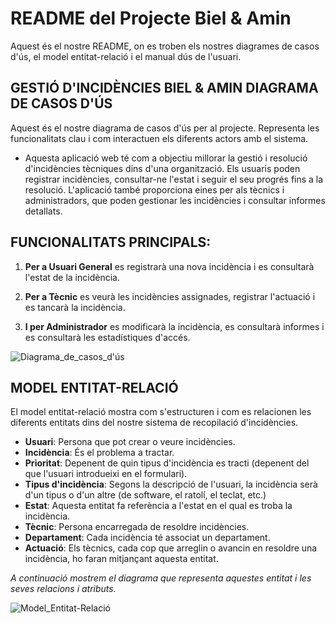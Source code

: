 # README del Projecte Biel & Amin

Aquest és el nostre README, on es troben els nostres diagrames de casos d'ús, el model entitat-relació i el manual dús de l'usuari.
  

## GESTIÓ D'INCIDÈNCIES BIEL & AMIN DIAGRAMA DE CASOS D'ÚS
Aquest és el nostre diagrama de casos d'ús per al projecte. Representa les funcionalitats clau i com interactuen els diferents actors amb el sistema.
- Aquesta aplicació web té com a objectiu millorar la gestió i resolució d'incidències tècniques dins d'una organització. Els usuaris poden registrar incidències, consultar-ne l'estat i seguir el seu progrés fins a la resolució. L'aplicació també proporciona eines per als tècnics i administradors, que poden gestionar les incidències i consultar informes detallats.


## FUNCIONALITATS PRINCIPALS:

1. **Per a Usuari General** es registrarà una nova incidència i es consultarà l'estat de la incidència.

2. **Per a Tècnic** es veurà les incidències assignades, registrar l'actuació i es tancarà la incidència.

3. **I per Administrador** es modificarà la incidència, es consultarà informes i es consultarà les estadístiques d'accés.


![Diagrama_de_casos_d'ús](https://github.com/user-attachments/assets/d9dacb84-2089-4146-9a72-e1f41edaa467)

## MODEL ENTITAT-RELACIÓ

El model entitat-relació mostra com s'estructuren i com es relacionen les diferents entitats dins del nostre sistema de recopilació d'incidències.

- **Usuari**: Persona que pot crear o veure incidències.  
- **Incidència**: És el problema a tractar.  
- **Prioritat**: Depenent de quin tipus d'incidència es tracti (depenent del que l'usuari introdueixi en el formulari).  
- **Tipus d'incidència**: Segons la descripció de l'usuari, la incidència serà d'un tipus o d'un altre (de software, el ratolí, el teclat, etc.)  
- **Estat**: Aquesta entitat fa referència a l'estat en el qual es troba la incidència.  
- **Tècnic**: Persona encarregada de resoldre incidències.  
- **Departament**: Cada incidència té associat un departament.  
- **Actuació**: Els tècnics, cada cop que arreglin o avancin en resoldre una incidència, ho faran mitjançant aquesta entitat.  

*A continuació mostrem el diagrama que representa aquestes entitat i les seves relacions i atributs.*

![Model_Entitat-Relació](php/img/Model_Entitat-Relació.png)
